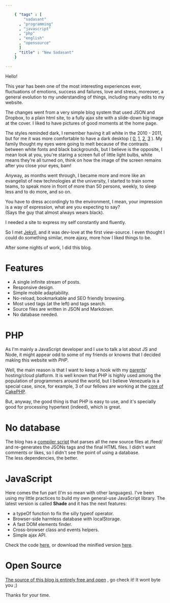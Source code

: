 ```yaml
--- 

    { "tags" : [
        "sadasant"
      , "programming"
      , "javascript"
      , "php"
      , "english"
      , "opensource"
      ]
    , "title" : "New Sadasant"
    }

--- 
```


Hello!

This year has been one of the most interesting experiences ever,
fluctuations of emotions, success and failures, love and
stress, moreover, a general evolution to my understanding
of things, including many edits to my website.

The changes went from a very simple blog system
that used JSON and Dropbox, to a plain html site,
to a fully ajax site with a slide-down big image
at the cover. I liked to have pictures of good moments
at the home page.

The styles reminded dark, I remember having it all white
in the 2010 - 2011, but for me it was more comfortable
to have a dark desktop (
[0](http://sadasant.deviantart.com/art/Desktop0002-181479401),
[1](http://sadasant.deviantart.com/art/Arch-Linux-182995278),
[2](http://sadasant.deviantart.com/art/Fulgur-03-205170452),
[3](http://sadasant.deviantart.com/art/My-desktop-for-the-2012-325841169)
). My family thought my eyes were going to
melt because of the contrasts between white fonts and
black backgrounds, but I believe is the opposite,
I mean look at you, you're staring a screen full of
little light bulbs, white means they're all
turned on, think on how the image of the screen
remains after you close your eyes, bam!

Anyway, as months went through, I became
more and more like an evangelist of new technologies
at the university, I started to train some teams,
to speak more in front of more than 50 persons,
weekly, to sleep less and to do more, and so on.

You have to dress accordingly to the environment,
I mean, your impression is a way of expression,
what are you expecting to say?  
(Says the guy that almost always wears black).

I needed a site to express my self constantly and fluently.

So I met [Jekyll](http://wiki.github.com/mojombo/jekyll/),
and it was dev-love at the first view-source. I even thought
I could do something similar, more ajaxy,
more how I liked things to be.

After some nights of work, I did this blog.

# Features

-   A single infinite stream of posts.
-   Responsive design.
-   Simple mobile adaptability.
-   No-reload, bookmarkable and SEO friendly browsing.
-   Most used tags (at the left) and tags search.
-   Source files are written in JSON and Markdown.
-   No database needed.

# PHP

As I'm mainly a JavaScript developer and I use to talk a lot
about JS and Node, it might appear odd to some of my friends
or knowns that I decided making this website with _PHP_.

Well, the main reason is that I want to keep a hook with my
[parents](http://tecnosoluciones.com/)' hosting/cloud platform.
It is well known that PHP is highly used among the population of
programmers around the world, but I believe Venezuela is a special case,
since, for example, 3 of our fellows are working at the
[core of CakePHP](http://www.cakedc.com/team).

But, anyway, the good thing is that PHP is easy to use,
and it's specially good for processing hypertext (indeed),
which is great.

# No database

The blog has a [compiler script](https://github.com/sadasant/sadasant/blob/master/admin/digest.php)
that parses all the new source files at /feed/ and re-generates
the JSONs tags and the final HTML files. I didn't want comments
or likes, so I didn't see the point of using a database.  
The less dependencies, the better.

# JavaScript

Here comes the fun part (I'm so mean with other languages).
I've been using my little practices to build my own
general-use JavaScript library.
The latest version is called **Shade** and it has the next features:

-   a typeOf function to fix the silly typeof operator.
-   Browser-side harmless database with localStorage.
-   A fast DOM elements finder.
-   Cross-browser class and events helpers.
-   Simple ajax API.

Check the code [here](https://github.com/sadasant/sadasant/blob/master/js/Shade.js),
or download the minified version [here](http://sadasant.com/js/Shade.min.js).

# Open Source

[The source of this blog is entirely free and open](https://github.com/sadasant/sadasant)
, go check it! It wont byte you ;)

Thanks for your time.
